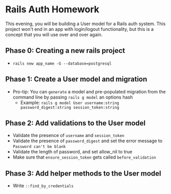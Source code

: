# Rails Auth Homework

This evening, you will be building a User model for a Rails auth system. This project won't end in an app with login/logout functionality, but this is a concept that you will use over and over again.

## Phase 0: Creating a new rails project
* ```rails new app_name -G --database=postgresql```

## Phase 1: Create a User model and migration
* Pro-tip: You can ```generate``` a model and pre-populated migration from the command line by passing ```rails g model``` an options hash
    * Example: ```rails g model User username:string password_digest:string session_token:string```

## Phase 2: Add validations to the User model
* Validate the presence of ```username``` and ```session_token```
* Validate the presence of ```password_digest``` and set the error message to ```Password can't be blank```
* Validate the length of password, and set allow_nil to true
* Make sure that ```ensure_session_token``` gets called ```before_validation```

## Phase 3: Add helper methods to the User model
* Write ```::find_by_credentials```